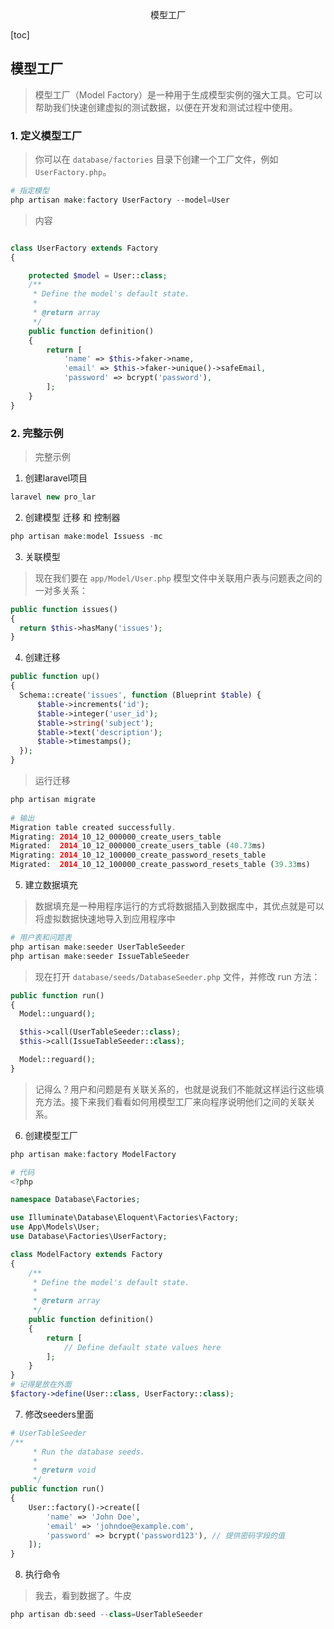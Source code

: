 <center>模型工厂</center>





[toc]







## 模型工厂

> 模型工厂（Model Factory）是一种用于生成模型实例的强大工具。它可以帮助我们快速创建虚拟的测试数据，以便在开发和测试过程中使用。







### 1. 定义模型工厂

> 你可以在 `database/factories` 目录下创建一个工厂文件，例如 `UserFactory.php`。

```php
# 指定模型
php artisan make:factory UserFactory --model=User
```

> 内容

```php

class UserFactory extends Factory
{

    protected $model = User::class;
    /**
     * Define the model's default state.
     *
     * @return array
     */
    public function definition()
    {
        return [
            'name' => $this->faker->name,
            'email' => $this->faker->unique()->safeEmail,
            'password' => bcrypt('password'),
        ];
    }
}
```







### 2. 完整示例

> 完整示例

1. 创建laravel项目

```php
laravel new pro_lar
```

2. 创建模型  迁移 和 控制器

```php
php artisan make:model Issuess -mc
```

3. 关联模型

>  现在我们要在 `app/Model/User.php` 模型文件中关联用户表与问题表之间的一对多关系：

```php
public function issues()
{
  return $this->hasMany('issues');
}
```

4. 创建迁移

```php
public function up()
{
  Schema::create('issues', function (Blueprint $table) {
      $table->increments('id');
      $table->integer('user_id');
      $table->string('subject');
      $table->text('description');
      $table->timestamps();
  });
}
```

> 运行迁移

```php
php artisan migrate
    
# 输出
Migration table created successfully.
Migrating: 2014_10_12_000000_create_users_table
Migrated:  2014_10_12_000000_create_users_table (40.73ms)
Migrating: 2014_10_12_100000_create_password_resets_table
Migrated:  2014_10_12_100000_create_password_resets_table (39.33ms)
```

5. 建立数据填充

> 数据填充是一种用程序运行的方式将数据插入到数据库中，其优点就是可以将虚拟数据快速地导入到应用程序中

```php
# 用户表和问题表
php artisan make:seeder UserTableSeeder
php artisan make:seeder IssueTableSeeder
```

> 现在打开 `database/seeds/DatabaseSeeder.php` 文件，并修改 run 方法：

```php
public function run()
{
  Model::unguard();

  $this->call(UserTableSeeder::class);
  $this->call(IssueTableSeeder::class);

  Model::reguard();
}

```

> 记得么？用户和问题是有关联关系的，也就是说我们不能就这样运行这些填充方法。接下来我们看看如何用模型工厂来向程序说明他们之间的关联关系。

6. 创建模型工厂

```php
php artisan make:factory ModelFactory

# 代码
<?php

namespace Database\Factories;

use Illuminate\Database\Eloquent\Factories\Factory;
use App\Models\User;
use Database\Factories\UserFactory;

class ModelFactory extends Factory
{
    /**
     * Define the model's default state.
     *
     * @return array
     */
    public function definition()
    {
        return [
            // Define default state values here
        ];
    }
}
# 记得是放在外面
$factory->define(User::class, UserFactory::class);
```

7. 修改seeders里面

```php
# UserTableSeeder
/**
     * Run the database seeds.
     *
     * @return void
     */
public function run()
{
    User::factory()->create([
        'name' => 'John Doe',
        'email' => 'johndoe@example.com',
        'password' => bcrypt('password123'), // 提供密码字段的值
    ]);
}
```

8. 执行命令

> 我去，看到数据了。牛皮

```php
php artisan db:seed --class=UserTableSeeder
```

